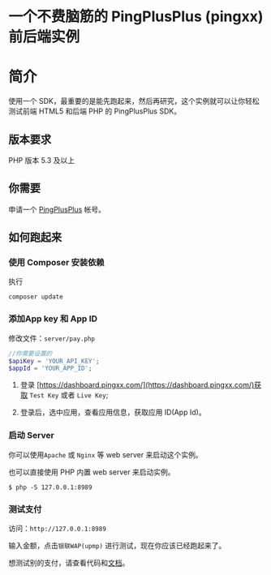 # 一个不费脑筋的 PingPlusPlus (pingxx) 前后端实例

# 简介
使用一个 SDK，最重要的是能先跑起来，然后再研究，这个实例就可以让你轻松测试前端 HTML5 和后端 PHP 的 PingPlusPlus SDK。

## 版本要求
PHP 版本 5.3 及以上

## 你需要
申请一个 [PingPlusPlus](https://dashboard.pingxx.com/register) 帐号。

## 如何跑起来
### 使用 Composer 安装依赖
执行
```
composer update
```

### 添加App key 和 App ID

修改文件：`server/pay.php`

```php
//你需要设置的
$apiKey = 'YOUR_API_KEY';
$appId = 'YOUR_APP_ID';
```


1. 登录 [https://dashboard.pingxx.com/](https://dashboard.pingxx.com/)获取 `Test Key` 或者 `Live Key`;

2. 登录后，选中应用，查看应用信息，获取应用 ID(App Id)。

### 启动 Server

你可以使用`Apache` 或 `Nginx` 等 web server 来启动这个实例。

也可以直接使用 PHP 内置 web server 来启动实例。

`$ php -S 127.0.0.1:8989`

### 测试支付

访问：`http://127.0.0.1:8989`

输入金额，点击`银联WAP(upmp)` 进行测试，现在你应该已经跑起来了。

想测试别的支付，请查看代码和[文档](https://pingxx.com/guidance)。

